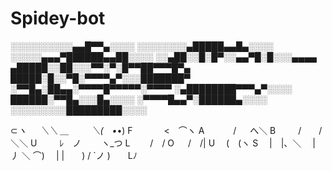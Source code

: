 # Spidey-bot

░░░░░░░░░░▄▄█▀▀▄░░░░
░░░░░░░░▄█████▄▄█▄░░░░
░░░░░▄▄▄▀██████▄▄██░░░░
░░▄██░░█░█▀░░▄▄▀█░█░░░▄▄▄▄
▄█████░░██░░░▀▀░▀░█▀▀██▀▀▀█▀▄
█████░█░░▀█░▀▀▀▀▄▀░░░███████▀
░▀▀█▄░██▄▄░▀▀▀▀█▀▀▀▀▀░▀▀▀▀
░▄████████▀▀▀▄▀░░░░
██████░▀▀█▄░░░█▄░░░░
░▀▀▀▀█▄▄▀░██████▄░░░░
░░░░░░░░░█████████░░░░

⊂_ヽ
　 ＼＼ ＿
　　 ＼(　•_•) F
　　　 <　⌒ヽ A
　　　/ 　 へ＼ B
　　 /　　/　＼＼ U
　　 ﾚ　ノ　　 ヽ_つ L
　　/　/ O
　 /　/| U
　(　(ヽ S
　|　|、＼
　| 丿 ＼ ⌒)
　| |　　) /
`ノ )　　Lﾉ
